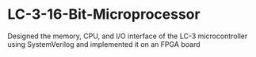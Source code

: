 # LC-3-16-Bit-Microprocessor
 Designed the memory, CPU, and I/O interface of the LC-3 microcontroller using SystemVerilog and implemented it on an FPGA board
